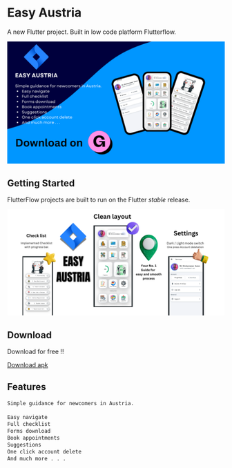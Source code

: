 # Easy Austria

A new Flutter project. Built in low code platform Flutterflow.

![alt text](<EASY AUSTRIA.png>)

## Getting Started

FlutterFlow projects are built to run on the Flutter _stable_ release.

![alt text](<Your paragraph text.png>)

## Download

Download for free !!

[Download apk](https://fastupload.io/14cd9645234f57e1)


## Features

```
Simple guidance for newcomers in Austria.

Easy navigate
Full checklist
Forms download
Book appointments
Suggestions
One click account delete
And much more . . . 
```
